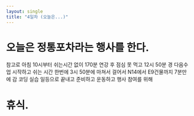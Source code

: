 ```yaml
---
layout: single
title: "4일차 (오늘은...)"
---
```


# 오늘은 정통포차라는 행사를 한다.

참고로 아침 10시부터 쉬는시간 없이 170분 연강 후 점심 못 먹고 12시 50분 경 다음수업 시작하고 쉬는 시간 한번에 3시 50분에 마쳐서
걸어서 N14에서 E9건물까지 7분만에 감
코딩 실습 일등으로 끝내고 준비하고 운동하고 행사 참여를 위해

# 휴식.
